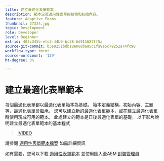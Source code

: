 ```yaml
---
title: 建立最適化表單範本
description: 範本定義適用性表單的結構和初始內容。
feature: Adaptive Forms
thumbnail: 37324.jpg
topic: Development
role: Developer
level: Beginner
exl-id: 404c345b-efc3-44b9-bc38-6d911627ff5a
source-git-commit: b3e9251bdb18a008be95c1fa9e5c79252a74fc98
workflow-type: tm+mt
source-wordcount: '129'
ht-degree: 3%

---
```


# 建立最適化表單範本

每個最適化表單都以最適化表單範本為基礎。 範本定義結構、初始內容、主題等，最適化表單會繼承。 您可以建立新的最適化表單範本，或在建立最適化表單時使用現成可用的範本。
此處建立的範本是日後最適化表單的基礎。
以下影片說明建立最適化表單範本的基本程式

>[!VIDEO](https://video.tv.adobe.com/v/37324?quality=12&learn=on)

請參閱 [適用性表單範本檔案](https://experienceleague.adobe.com/docs/experience-manager-65/forms/adaptive-forms-advanced-authoring/template-editor.html) 如需詳細資訊

如有需要，您可以下載 [適用性表單範本](assets/peak-application-template.zip) 並使用匯入至AEM [封裝管理員](http://localhost:4502/crx/packmgr/index.jsp)
